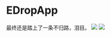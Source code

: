 # EDropApp
最终还是踏上了一条不归路，泪目。
![](https://i.imgur.com/VORInq3.jpg)
![](https://i.imgur.com/Let39mu.jpg)